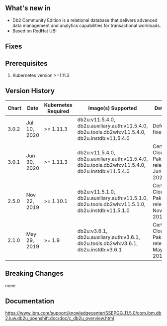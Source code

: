 ## What's new in 

* Db2 Community Edition is a relational database that delivers advanced data management and analytics capabilities for transactional workloads. 
* Based on RedHat UBI

## Fixes
## Prerequisites

1. Kubernetes version >=1.11.3

## Version History

| Chart | Date        | Kubernetes Required | Image(s) Supported                                        | Details                                                                              |
| ----- | ----------- | ------------------- | --------------------------------------------------------- | ------------------------------------------------------------------------------------ |
| 3.0.2 | Jul 10, 2020| >= 1.11.3   | db2u:v11.5.4.0, db2u.auxiliary.auth:v11.5.4.0, db2u.tools.db2wh:v11.5.4.0, db2u.instdb:v11.5.4.0 | Defect fixes |
| 3.0.1 | Jun 30, 2020| >= 1.11.3   | db2u:v11.5.4.0, db2u.auxiliary.auth:v11.5.4.0, db2u.tools.db2wh:v11.5.4.0, db2u.instdb:v11.5.4.0 | Certified Cloud Pak release Jun 2020 |
| 2.5.0 | Nov 22, 2019| >= 1.10.1   | db2u:v11.5.1.0, db2u.auxiliary.auth:v11.5.1.0, db2u.tools.db2wh:v11.5.1.0, db2u.instdb:v11.5.1.0 | Certified Cloud Pak release Nov 2019 |
| 2.1.0 | May 29, 2019| >= 1.9   | db2u:v3.6.1, db2u.auxiliary.auth:v3.6.1, db2u.tools.db2wh:v3.6.1, db2u.instdb:v3.6.1 | Certified Cloud Pak release May 2019 |

## Breaking Changes
none

## Documentation
https://www.ibm.com/support/knowledgecenter/SSEPGG_11.5.0/com.ibm.db2.luw.db2u_openshift.doc/doc/c_db2u_overview.html
